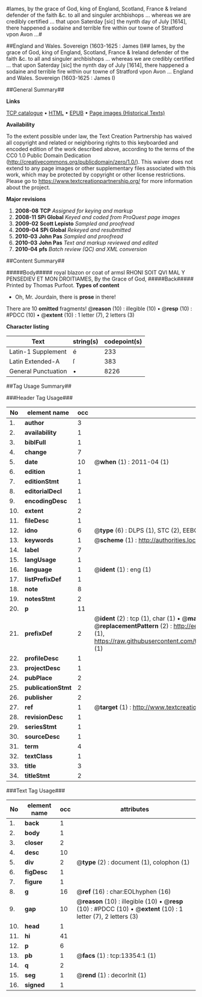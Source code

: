 #Iames, by the grace of God, king of England, Scotland, France & Ireland defender of the faith &c. to all and singuler archbishops ... whereas we are credibly certified ... that upon Saterday [sic] the nynth day of July [1614], there happened a sodaine and terrible fire within our towne of Stratford vpon Avon ...#

##England and Wales. Sovereign (1603-1625 : James I)##
Iames, by the grace of God, king of England, Scotland, France & Ireland defender of the faith &c. to all and singuler archbishops ... whereas we are credibly certified ... that upon Saterday [sic] the nynth day of July [1614], there happened a sodaine and terrible fire within our towne of Stratford vpon Avon ...
England and Wales. Sovereign (1603-1625 : James I)

##General Summary##

**Links**

[TCP catalogue](http://www.ota.ox.ac.uk/tcp/)  • 
[HTML](http://tei.it.ox.ac.uk/tcp/Texts-HTML/free/A69/A69347.html)  • 
[EPUB](http://tei.it.ox.ac.uk/tcp/Texts-EPUB/free/A69/A69347.epub) • 
[Page images (Historical Texts)](https://historicaltexts.jisc.ac.uk/eebo-33151047e)

**Availability**

To the extent possible under law, the Text Creation Partnership has waived all copyright and related or neighboring rights to this keyboarded and encoded edition of the work described above, according to the terms of the CC0 1.0 Public Domain Dedication (http://creativecommons.org/publicdomain/zero/1.0/). This waiver does not extend to any page images or other supplementary files associated with this work, which may be protected by copyright or other license restrictions. Please go to https://www.textcreationpartnership.org/ for more information about the project.

**Major revisions**

1. __2008-08__ __TCP__ *Assigned for keying and markup*
1. __2008-11__ __SPi Global__ *Keyed and coded from ProQuest page images*
1. __2009-02__ __Scott Lepisto__ *Sampled and proofread*
1. __2009-04__ __SPi Global__ *Rekeyed and resubmitted*
1. __2010-03__ __John Pas__ *Sampled and proofread*
1. __2010-03__ __John Pas__ *Text and markup reviewed and edited*
1. __2010-04__ __pfs__ *Batch review (QC) and XML conversion*

##Content Summary##

#####Body#####
royal blazon or coat of armsI RHONI SOIT QVI MAL Y PENSEDIEV ET MON DROITIAMES, By the Grace of God,
#####Back#####
Printed by Thomas Purfoot.
**Types of content**

  * Oh, Mr. Jourdain, there is **prose** in there!

There are 10 **omitted** fragments! 
 @__reason__ (10) : illegible (10)  •  @__resp__ (10) : #PDCC (10)  •  @__extent__ (10) : 1 letter (7), 2 letters (3)

**Character listing**


|Text|string(s)|codepoint(s)|
|---|---|---|
|Latin-1 Supplement|é|233|
|Latin Extended-A|ſ|383|
|General Punctuation|•|8226|

##Tag Usage Summary##

###Header Tag Usage###

|No|element name|occ|attributes|
|---|---|---|---|
|1.|__author__|3||
|2.|__availability__|1||
|3.|__biblFull__|1||
|4.|__change__|7||
|5.|__date__|10| @__when__ (1) : 2011-04 (1)|
|6.|__edition__|1||
|7.|__editionStmt__|1||
|8.|__editorialDecl__|1||
|9.|__encodingDesc__|1||
|10.|__extent__|2||
|11.|__fileDesc__|1||
|12.|__idno__|6| @__type__ (6) : DLPS (1), STC (2), EEBO-CITATION (1), OCLC (1), VID (1)|
|13.|__keywords__|1| @__scheme__ (1) : http://authorities.loc.gov/ (1)|
|14.|__label__|7||
|15.|__langUsage__|1||
|16.|__language__|1| @__ident__ (1) : eng (1)|
|17.|__listPrefixDef__|1||
|18.|__note__|8||
|19.|__notesStmt__|2||
|20.|__p__|11||
|21.|__prefixDef__|2| @__ident__ (2) : tcp (1), char (1)  •  @__matchPattern__ (2) : ([0-9\-]+):([0-9IVX]+) (1), (.+) (1)  •  @__replacementPattern__ (2) : http://eebo.chadwyck.com/downloadtiff?vid=$1&page=$2 (1), https://raw.githubusercontent.com/textcreationpartnership/Texts/master/tcpchars.xml#$1 (1)|
|22.|__profileDesc__|1||
|23.|__projectDesc__|1||
|24.|__pubPlace__|2||
|25.|__publicationStmt__|2||
|26.|__publisher__|2||
|27.|__ref__|1| @__target__ (1) : http://www.textcreationpartnership.org/docs/. (1)|
|28.|__revisionDesc__|1||
|29.|__seriesStmt__|1||
|30.|__sourceDesc__|1||
|31.|__term__|4||
|32.|__textClass__|1||
|33.|__title__|3||
|34.|__titleStmt__|2||


###Text Tag Usage###

|No|element name|occ|attributes|
|---|---|---|---|
|1.|__back__|1||
|2.|__body__|1||
|3.|__closer__|2||
|4.|__desc__|10||
|5.|__div__|2| @__type__ (2) : document (1), colophon (1)|
|6.|__figDesc__|1||
|7.|__figure__|1||
|8.|__g__|16| @__ref__ (16) : char:EOLhyphen (16)|
|9.|__gap__|10| @__reason__ (10) : illegible (10)  •  @__resp__ (10) : #PDCC (10)  •  @__extent__ (10) : 1 letter (7), 2 letters (3)|
|10.|__head__|1||
|11.|__hi__|41||
|12.|__p__|6||
|13.|__pb__|1| @__facs__ (1) : tcp:13354:1 (1)|
|14.|__q__|2||
|15.|__seg__|1| @__rend__ (1) : decorInit (1)|
|16.|__signed__|1||
